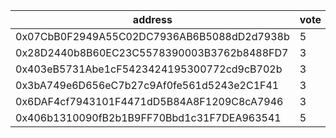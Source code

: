 address|vote|timestamp|signature
---|---|---|---
0x07CbB0F2949A55C02DC7936AB6B5088dD2d7938b|5|1606829148|0x12e9ac2d68d7f66c8e4623bb44addf0a10eeee96de47c994794039b190e9d3f922fc1b6f468f0c779f21e6015dee43ff09d354fa152570bda8e0a21204257be31b
0x28D2440b8B60EC23C5578390003B3762b8488FD7|3|1606846140|0x7939ffbfba935fa2a82033d870378d9cb313ffd8b9894e43ff6dd3a0e8307e580e947ccbe257fd15efbbcb743bd9d50b7e41a134f24bbbcf9be8631a2dc269df1b
0x403eB5731Abe1cF5423424195300772cd9cB702b|3|1606846548|0x8ab96241454f781723283ebb5a6e649afa01c9c639cd5a6ec1d5bb5ee95855005b8822d2ac88d8f8e53d183614c4bbb3056b40a9ecb803c3ab16aa058ae3848b1b
0x3bA749e6D656eC7b27c9Af0fe561d5243e2C1F41|3|1606847074|0x0612ceccbf993a74e011b60e9d88415a2a31d51cb145d16943d07fa1c922777269485a0e792f781ef50d3e4bbfc7929429fd7cfee89090bf85c3446a7caed8701b
0x6DAF4cf7943101F4471dD5B84A8F1209C8cA7946|3|1606852349|0x7245b9646c7490226e75e76c99254ca4fafe3a62181e3f611fadf0fce46f1c3b54a0e78761f08827d05dfb138e0d029ef798e47481e5b521dbe2c3b219892cce1b
0x406b1310090fB2b1B9FF70Bbd1c31F7DEA963541|5|1606864505|0x4fbf0f8b74f60afbf36be6cdb9a27149796144c605db7ca900eaccf3d674afb23def2483971bab3cab94cd201425a11ac23d5edc36cf88a0997978064a478c791b